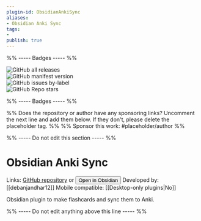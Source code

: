 ```yaml
---
plugin-id: ObsidianAnkiSync
aliases:
- Obsidian Anki Sync
tags: 
- 
publish: true
---
```


%% ----- Badges ----- %%

![GitHub all releases](https://img.shields.io/github/downloads/debanjandhar12/Obsidian-Anki-Sync/total?color=573E7A&logo=github&style=for-the-badge)   
![GitHub manifest version](https://img.shields.io/github/manifest-json/v/debanjandhar12/Obsidian-Anki-Sync?color=573E7A&logo=github&style=for-the-badge)   
![GitHub issues by-label](https://img.shields.io/github/issues/debanjandhar12/Obsidian-Anki-Sync/help%20wanted?color=573E7A&logo=github&style=for-the-badge)   
![GitHub Repo stars](https://img.shields.io/github/stars/debanjandhar12/Obsidian-Anki-Sync?color=573E7A&logo=github&style=for-the-badge)

%% ----- Badges ----- %%

%% Does the repository or author have any sponsoring links? Uncomment the next line and add them below. If they don't, please delete the placeholder tag. %%
%% Sponsor this work: #placeholder/author %%

%% ----- Do not edit this section ----- %%

# Obsidian Anki Sync

Links: [GitHub repository](https://github.com/debanjandhar12/Obsidian-Anki-Sync) or [<button id=HH>Open in Obsidian</button>](obsidian://goto-plugin?id=ObsidianAnkiSync)
Developed by: [[debanjandhar12]]
Mobile compatible: [[Desktop-only plugins|No]]

Obsidian plugin to make flashcards and sync them to Anki.

%% ----- Do not edit anything above this line ----- %% 
